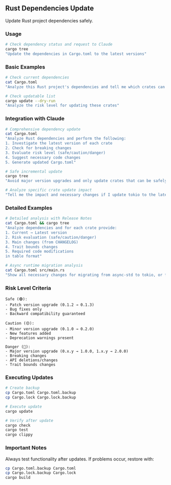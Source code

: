 ## Rust Dependencies Update

Update Rust project dependencies safely.

### Usage

```bash
# Check dependency status and request to Claude
cargo tree
"Update the dependencies in Cargo.toml to the latest versions"
```

### Basic Examples

```bash
# Check current dependencies
cat Cargo.toml
"Analyze this Rust project's dependencies and tell me which crates can be updated"

# Check updatable list
cargo update --dry-run
"Analyze the risk level for updating these crates"
```

### Integration with Claude

```bash
# Comprehensive dependency update
cat Cargo.toml
"Analyze Rust dependencies and perform the following:
1. Investigate the latest version of each crate
2. Check for breaking changes
3. Evaluate risk level (safe/caution/danger)
4. Suggest necessary code changes
5. Generate updated Cargo.toml"

# Safe incremental update
cargo tree
"Avoid major version upgrades and only update crates that can be safely updated"

# Analyze specific crate update impact
"Tell me the impact and necessary changes if I update tokio to the latest version"
```

### Detailed Examples

```bash
# Detailed analysis with Release Notes
cat Cargo.toml && cargo tree
"Analyze dependencies and for each crate provide:
1. Current → Latest version
2. Risk evaluation (safe/caution/danger)
3. Main changes (from CHANGELOG)
4. Trait bounds changes
5. Required code modifications
in table format"

# Async runtime migration analysis
cat Cargo.toml src/main.rs
"Show all necessary changes for migrating from async-std to tokio, or for a tokio major version upgrade"
```

### Risk Level Criteria

```
Safe (🟢):
- Patch version upgrade (0.1.2 → 0.1.3)
- Bug fixes only
- Backward compatibility guaranteed

Caution (🟡):
- Minor version upgrade (0.1.0 → 0.2.0)
- New features added
- Deprecation warnings present

Danger (🔴):
- Major version upgrade (0.x.y → 1.0.0, 1.x.y → 2.0.0)
- Breaking changes
- API deletions/changes
- Trait bounds changes
```

### Executing Updates

```bash
# Create backup
cp Cargo.toml Cargo.toml.backup
cp Cargo.lock Cargo.lock.backup

# Execute update
cargo update

# Verify after update
cargo check
cargo test
cargo clippy
```

### Important Notes

Always test functionality after updates. If problems occur, restore with:

```bash
cp Cargo.toml.backup Cargo.toml
cp Cargo.lock.backup Cargo.lock
cargo build
```

